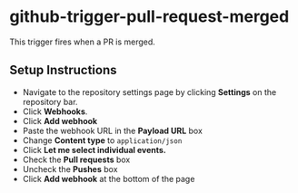 # github-trigger-pull-request-merged

This trigger fires when a PR is merged.

## Setup Instructions

- Navigate to the repository settings page by clicking **Settings** on the repository bar.  
- Click **Webhooks**.  
- Click **Add webhook**  
- Paste the webhook URL in the **Payload URL** box  
- Change **Content type** to `application/json`  
- Click **Let me select individual events.**  
- Check the **Pull requests** box  
- Uncheck the **Pushes** box  
- Click **Add webhook** at the bottom of the page  